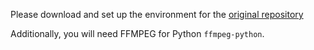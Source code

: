 Please download and set up the environment for the [original repository](https://github.com/xinntao/Real-ESRGAN)

Additionally, you will need FFMPEG for Python `ffmpeg-python`.
